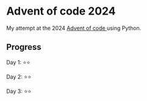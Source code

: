 # Advent of code 2024

My attempt at the 2024 [Advent of code ](https://adventofcode.com) using Python.


## Progress

Day 1: ⭐⭐

Day 2: ⭐⭐

Day 3: ⭐⭐
